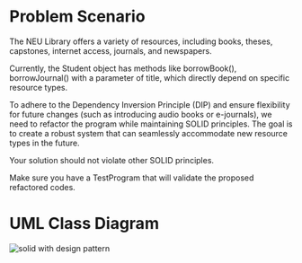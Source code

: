 # Problem Scenario

The NEU Library offers a variety of resources, including books, theses, capstones, internet access, journals, and newspapers.

Currently, the Student object has methods like borrowBook(), borrowJournal() with a parameter of title, which directly depend on specific resource types.

To adhere to the Dependency Inversion Principle (DIP) and ensure flexibility for future changes (such as introducing audio books or e-journals), we need to refactor the program while maintaining SOLID principles. The goal is to create a robust system that can seamlessly accommodate new resource types in the future.

Your solution should not violate other SOLID principles.

Make sure you have a TestProgram that will validate the proposed refactored codes.

# UML Class Diagram
![solid with design pattern](https://github.com/Brylsmn/SOLIDWithDesignPatternAssignment/assets/142909052/46d36af0-2e20-489f-8dbd-0f37a9019470)
